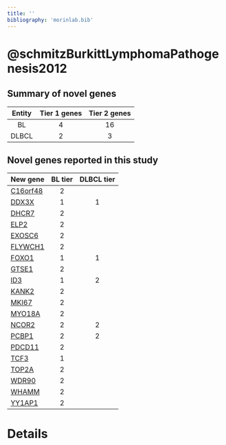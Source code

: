 ```yaml
---
title: ''
bibliography: 'morinlab.bib'
---
```


# @schmitzBurkittLymphomaPathogenesis2012
## Summary of novel genes

|Entity| Tier 1 genes| Tier 2 genes|
|:-:|:-:|:-:|
|BL|4|16|
|DLBCL|2|3|

## Novel genes reported in this study

|New gene|BL tier|DLBCL tier|
|:-|:-:|:-:|
|[C16orf48](C16orf48)|2 | |
|[DDX3X](DDX3X)|1 |1 |
|[DHCR7](DHCR7)|2 | |
|[ELP2](ELP2)|2 | |
|[EXOSC6](EXOSC6)|2 | |
|[FLYWCH1](FLYWCH1)|2 | |
|[FOXO1](FOXO1)|1 |1 |
|[GTSE1](GTSE1)|2 | |
|[ID3](ID3)|1 |2 |
|[KANK2](KANK2)|2 | |
|[MKI67](MKI67)|2 | |
|[MYO18A](MYO18A)|2 | |
|[NCOR2](NCOR2)|2 |2 |
|[PCBP1](PCBP1)|2 |2 |
|[PDCD11](PDCD11)|2 | |
|[TCF3](TCF3)|1 | |
|[TOP2A](TOP2A)|2 | |
|[WDR90](WDR90)|2 | |
|[WHAMM](WHAMM)|2 | |
|[YY1AP1](YY1AP1)|2 | |

# Details

